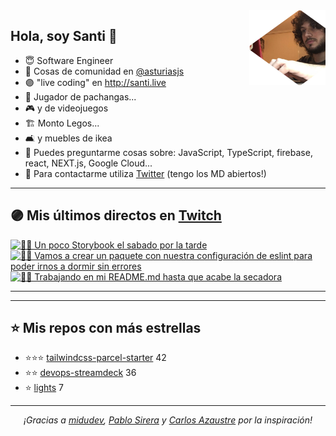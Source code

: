 <img height="120" align="right" src="./.github/avatar.png" />

## Hola, soy Santi 🚀

- 😇 Software Engineer
- 📅 Cosas de comunidad en [@asturiasjs](https://twitter.com/asturiasjs)
- 🟣 "live coding" en http://santi.live 
- 🏀 Jugador de pachangas...
- 🎮 y de videojuegos 
- 🏗 Monto Legos...
- 🛋 y muebles de ikea 
- 🤔 Puedes preguntarme cosas sobre: JavaScript, TypeScript, firebase, react, NEXT.js, Google Cloud...
- 📝 Para contactarme utiliza [Twitter](https://twitter.com/SantiMA10) (tengo los MD abiertos!)

---

## 🟣 Mis últimos directos en [Twitch](http://santi.live)

<a href='https://www.twitch.tv/videos/956672549' target='_blank'>
<img width='30%' src='https://static-cdn.jtvnw.net/cf_vods/d2nvs31859zcd8/d8ee52136bb35557ba25_santima10_41489292652_1616263384/thumb/thumb0-320x180.jpg' alt='🧑‍💻 Un poco Storybook el sabado por la tarde' />
</a><a href='https://www.twitch.tv/videos/955445579' target='_blank'>
<img width='30%' src='https://static-cdn.jtvnw.net/cf_vods/d2nvs31859zcd8/9818dd3ab9f5ee320d64_santima10_41477316396_1616183121/thumb/thumb0-320x180.jpg' alt='🧑‍💻 Vamos a crear un paquete con nuestra configuración de eslint para poder irnos a dormir sin errores' />
</a><a href='https://www.twitch.tv/videos/947663678' target='_blank'>
<img width='30%' src='https://static-cdn.jtvnw.net/cf_vods/d2nvs31859zcd8/d96d8fdbe31b552978c1_santima10_41407065484_1615633800/thumb/thumb0-320x180.jpg' alt='🧑‍💻 Trabajando en mi README.md hasta que acabe la secadora' />
</a>

---

---

## ⭐️ Mis repos con más estrellas

- ⭐️⭐️⭐️ [tailwindcss-parcel-starter](https://github.com/SantiMA10/tailwindcss-parcel-starter) 42
- ⭐️⭐️ [devops-streamdeck](https://github.com/SantiMA10/devops-streamdeck) 36
- ⭐️ [lights](https://github.com/streamdevs/lights) 7

---

<p align="center">
<i>¡Gracias a <a href="https://github.com/midudev" target="_blank"> midudev</a>, <a href="https://github.com/pablosirera" taget="_blank">Pablo Sirera</a> y <a href="https://github.com/carlosazaustre" target="_blank">Carlos Azaustre</a> por la inspiración!</i>
</p>
